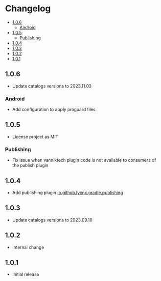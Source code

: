 # Changelog

<!-- START doctoc generated TOC please keep comment here to allow auto update -->
<!-- DON'T EDIT THIS SECTION, INSTEAD RE-RUN doctoc TO UPDATE -->

- [1.0.6](#106)
  - [Android](#android)
- [1.0.5](#105)
  - [Publishing](#publishing)
- [1.0.4](#104)
- [1.0.3](#103)
- [1.0.2](#102)
- [1.0.1](#101)

<!-- END doctoc generated TOC please keep comment here to allow auto update -->

## 1.0.6

- Update catalogs versions to 2023.11.03

### Android

- Add configuration to apply proguard files

## 1.0.5

- License project as MIT

### Publishing

- Fix issue when vanniktech plugin code is not available to consumers of the publish plugin

## 1.0.4

- Add publishing plugin [io.github.lyxnx.gradle.publishing](plugin-publish)

## 1.0.3

- Update catalogs versions to 2023.09.10

## 1.0.2

- Internal change

## 1.0.1

- Initial release
